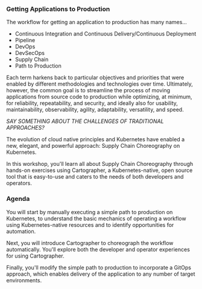 ### Getting Applications to Production

The workflow for getting an application to production has many names...

- Continuous Integration and Continuous Delivery/Continuous Deployment
- Pipeline
- DevOps
- DevSecOps
- Supply Chain
- Path to Production

Each term harkens back to particular objectives and priorities that were enabled by different methodologies and technologies over time.
Ultimately, however, the common goal is to streamline the process of moving applications from source code to production while optimizing, at minimum, for reliability, repeatability, and security, and ideally also for usability, maintainability, observability, agility, adaptability, versatility, and speed.

_SAY SOMETHING ABOUT THE CHALLENGES OF TRADITIONAL APPROACHES?_

The evolution of cloud native principles and Kubernetes have enabled a new, elegant, and powerful approach: Supply Chain Choreography on Kubernetes.

In this workshop, you'll learn all about Supply Chain Choreography through hands-on exercises using Cartographer, a Kubernetes-native, open source tool that is easy-to-use and caters to the needs of both developers and operators.

### Agenda

You will start by manually executing a simple path to production on Kubernetes, to understand the basic mechanics of operating a workflow using Kubernetes-native resources and to identify opportunities for automation.

Next, you will introduce Cartographer to choreograph the workflow automatically.
You'll explore both the developer and operator experiences for using Cartographer.

Finally, you'll modify the simple path to production to incorporate a GitOps approach, which enables delivery of the application to any number of target environments.
